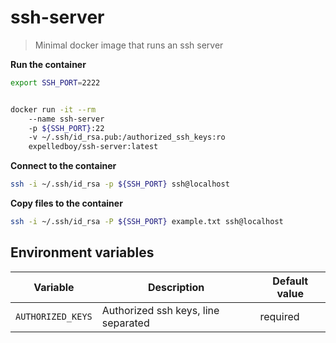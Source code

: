 # ssh-server

> Minimal docker image that runs an ssh server

**Run the container**

```bash
export SSH_PORT=2222


docker run -it --rm
    --name ssh-server
    -p ${SSH_PORT}:22
    -v ~/.ssh/id_rsa.pub:/authorized_ssh_keys:ro
    expelledboy/ssh-server:latest
```

**Connect to the container**

```bash
ssh -i ~/.ssh/id_rsa -p ${SSH_PORT} ssh@localhost
```

**Copy files to the container**

```bash
ssh -i ~/.ssh/id_rsa -P ${SSH_PORT} example.txt ssh@localhost
```

## Environment variables

| Variable | Description | Default value |
| -------- | ----------- | ------------- |
| `AUTHORIZED_KEYS` | Authorized ssh keys, line separated | required |
